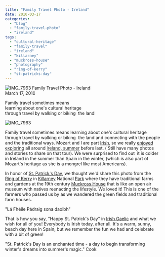 ```yaml
---
title: "Family Travel Photo - Ireland"
date: 2010-03-17
categories: 
  - "blog"
  - "family-travel-photo"
  - "ireland"
tags: 
  - "cultural-heritage"
  - "family-travel"
  - "ireland"
  - "killarney"
  - "muckross-house"
  - "photography"
  - "ring-of-kerry"
  - "st-patricks-day"
---
```


 ![IMG_7963](https://pub-ac94b3f306b24c0dba4238943c97f2e1.r2.dev/6a00e5502a950788330120a9491ca9970b.jpg) Family Travel Photo - Ireland  
March 17, 2010

Family travel sometimes means  
learning about one's cultural heritage  
through travel by walking or biking  the land

<!--more-->

![IMG_7963](https://pub-ac94b3f306b24c0dba4238943c97f2e1.r2.dev/6a00e5502a950788330120a9491da7970b.jpg)  

Family travel sometimes means learning about one's cultural heritage through travel by walking or biking  the land and connecting with the people and the traditional ways. Mozart and I are part [Irish](http://soultravelers3new.local/2010/01/family-travel-photo-ireland-dingle-fusia-red-flower-green-landscape.html), so we really [enjoyed exploring](http://soultravelers3new.local/2009/10/family-travel-photo-ireland-blarney-stone-castles-exploring-adventure-motorhome.html) all around [Ireland, summer](http://soultravelers3new.local/2009/08/family-travel-photo-ireland-rock-of-cashel-st-pat.html) before last. ( Still have many photos and stories to share on that tour). We were surprised to find out  it is colder in Ireland in the summer than Spain in the winter, (which is also part of Mozart's heritage as she is a mongrel like most Americans).

In honor of [St. Patrick's Day](http://en.wikipedia.org/wiki/Saint_Patrick%27s_Day), we thought we'd share this photo from the [Ring of Kerry](http://en.wikipedia.org/wiki/Ring_of_Kerry) in [Killarney](http://en.wikipedia.org/wiki/Killarney) National [Park](http://homepage.eircom.net/%7Eknp/muckross/index.htm) where they have traditional farms and gardens at the 19th century [Muckross House](http://www.muckross-house.ie/) that is like an open air museum with natives reenacting the lifestyle. We loved it! This is one of the farmers who passed us by as we wandered the green fields and traditional farm houses.

"Lá Fhéile Pádraig sona daoibh"

That is how you say, "Happy St. Patrick's Day" in [Irish Gaelic](http://en.wikipedia.org/wiki/Irish_language) and what we wish for all of you! Everybody is Irish today, after all. It's a warm, sunny, beach day here in Spain, but we remember the fun we had and celebrate with a bit of green!

"St. Patrick's Day is an enchanted time - a day to begin transforming winter's dreams into summer's magic." Cook
